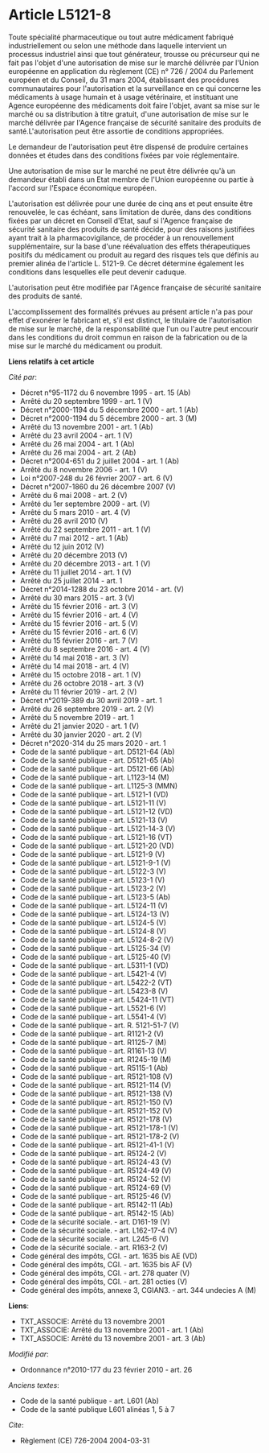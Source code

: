 # Article L5121-8

Toute spécialité pharmaceutique ou tout autre médicament fabriqué industriellement ou selon une méthode dans laquelle
intervient un processus industriel ainsi que tout générateur, trousse ou précurseur qui ne fait pas l'objet d'une
autorisation de mise sur le marché délivrée par  l'Union européenne en application du règlement (CE) n° 726 / 2004 du
Parlement européen et du Conseil, du 31 mars 2004, établissant des procédures communautaires pour l'autorisation et la
surveillance en ce qui concerne les médicaments à usage humain et à usage vétérinaire, et instituant une Agence européenne
des médicaments doit faire l'objet, avant sa mise sur le marché ou sa distribution à titre gratuit, d'une autorisation de
mise sur le marché délivrée par l'Agence française de sécurité sanitaire des produits de santé.L'autorisation peut être
assortie de conditions appropriées. 

Le demandeur de l'autorisation peut être dispensé de produire certaines données et études dans des conditions fixées par voie
réglementaire. 

Une autorisation de mise sur le marché ne peut être délivrée qu'à un demandeur établi dans un Etat membre de  l'Union
européenne ou partie à l'accord sur l'Espace économique européen.

L'autorisation est délivrée pour une durée de cinq ans et peut ensuite être renouvelée, le cas échéant, sans limitation de
durée, dans des conditions fixées par un décret en Conseil d'Etat, sauf si l'Agence française de sécurité sanitaire des
produits de santé décide, pour des raisons justifiées ayant trait à la pharmacovigilance, de procéder à un renouvellement
supplémentaire, sur la base d'une réévaluation des effets thérapeutiques positifs du médicament ou produit au regard des
risques tels que définis au premier alinéa de l'article L. 5121-9. Ce décret détermine également les conditions dans
lesquelles elle peut devenir caduque.

L'autorisation peut être modifiée par l'Agence française de sécurité sanitaire des produits de santé.

L'accomplissement des formalités prévues au présent article n'a pas pour effet d'exonérer le fabricant et, s'il est distinct,
le titulaire de l'autorisation de mise sur le marché, de la responsabilité que l'un ou l'autre peut encourir dans les
conditions du droit commun en raison de la fabrication ou de la mise sur le marché du médicament ou produit.

**Liens relatifs à cet article**

_Cité par_:

  - Décret n°95-1172 du 6 novembre 1995 - art. 15 (Ab)
  - Arrêté du 20 septembre 1999 - art. 1 (V)
  - Décret n°2000-1194 du 5 décembre 2000 - art. 1 (Ab)
  - Décret n°2000-1194 du 5 décembre 2000 - art. 3 (M)
  - Arrêté du 13 novembre 2001 - art. 1 (Ab)
  - Arrêté du 23 avril 2004 - art. 1 (V)
  - Arrêté du 26 mai 2004 - art. 1 (Ab)
  - Arrêté du 26 mai 2004 - art. 2 (Ab)
  - Décret n°2004-651 du 2 juillet 2004 - art. 1 (Ab)
  - Arrêté du 8 novembre 2006 - art. 1 (V)
  - Loi n°2007-248 du 26 février 2007 - art. 6 (V)
  - Décret n°2007-1860 du 26 décembre 2007 (V)
  - Arrêté du 6 mai 2008 - art. 2 (V)
  - Arrêté du 1er septembre 2009 - art. (V)
  - Arrêté du 5 mars 2010 - art. 4 (V)
  - Arrêté du 26 avril 2010 (V)
  - Arrêté du 22 septembre 2011 - art. 1 (V)
  - Arrêté du 7 mai 2012 - art. 1 (Ab)
  - Arrêté du 12 juin 2012 (V)
  - Arrêté du 20 décembre 2013 (V)
  - Arrêté du 20 décembre 2013 - art. 1 (V)
  - Arrêté du 11 juillet 2014 - art. 1 (V)
  - Arrêté du 25 juillet 2014 - art. 1
  - Décret n°2014-1288 du 23 octobre 2014 - art. (V)
  - Arrêté du 30 mars 2015 - art. 3 (V)
  - Arrêté du 15 février 2016 - art. 3 (V)
  - Arrêté du 15 février 2016 - art. 4 (V)
  - Arrêté du 15 février 2016 - art. 5 (V)
  - Arrêté du 15 février 2016 - art. 6 (V)
  - Arrêté du 15 février 2016 - art. 7 (V)
  - Arrêté du 8 septembre 2016 - art. 4 (V)
  - Arrêté du 14 mai 2018 - art. 3 (V)
  - Arrêté du 14 mai 2018 - art. 4 (V)
  - Arrêté du 15 octobre 2018 - art. 1 (V)
  - Arrêté du 26 octobre 2018 - art. 3 (V)
  - Arrêté du 11 février 2019 - art. 2 (V)
  - Décret n°2019-389 du 30 avril 2019 - art. 1
  - Arrêté du 26 septembre 2019 - art. 2 (V)
  - Arrêté du 5 novembre 2019 - art. 1
  - Arrêté du 21 janvier 2020 - art. 1 (V)
  - Arrêté du 30 janvier 2020 - art. 2 (V)
  - Décret n°2020-314 du 25 mars 2020 - art. 1
  - Code de la santé publique - art. D5121-64 (Ab)
  - Code de la santé publique - art. D5121-65 (Ab)
  - Code de la santé publique - art. D5121-66 (Ab)
  - Code de la santé publique - art. L1123-14 (M)
  - Code de la santé publique - art. L1125-3 (MMN)
  - Code de la santé publique - art. L5121-1 (VD)
  - Code de la santé publique - art. L5121-11 (V)
  - Code de la santé publique - art. L5121-12 (VD)
  - Code de la santé publique - art. L5121-13 (V)
  - Code de la santé publique - art. L5121-14-3 (V)
  - Code de la santé publique - art. L5121-16 (VT)
  - Code de la santé publique - art. L5121-20 (VD)
  - Code de la santé publique - art. L5121-9 (V)
  - Code de la santé publique - art. L5121-9-1 (V)
  - Code de la santé publique - art. L5122-3 (V)
  - Code de la santé publique - art. L5123-1 (V)
  - Code de la santé publique - art. L5123-2 (V)
  - Code de la santé publique - art. L5123-5 (Ab)
  - Code de la santé publique - art. L5124-11 (V)
  - Code de la santé publique - art. L5124-13 (V)
  - Code de la santé publique - art. L5124-5 (V)
  - Code de la santé publique - art. L5124-8 (V)
  - Code de la santé publique - art. L5124-8-2 (V)
  - Code de la santé publique - art. L5125-34 (V)
  - Code de la santé publique - art. L5125-40 (V)
  - Code de la santé publique - art. L5311-1 (VD)
  - Code de la santé publique - art. L5421-4 (V)
  - Code de la santé publique - art. L5422-2 (VT)
  - Code de la santé publique - art. L5423-8 (V)
  - Code de la santé publique - art. L5424-11 (VT)
  - Code de la santé publique - art. L5521-6 (V)
  - Code de la santé publique - art. L5541-4 (V)
  - Code de la santé publique - art. R. 5121-51-7 (V)
  - Code de la santé publique - art. R1121-2 (V)
  - Code de la santé publique - art. R1125-7 (M)
  - Code de la santé publique - art. R1161-13 (V)
  - Code de la santé publique - art. R1245-19 (M)
  - Code de la santé publique - art. R5115-1 (Ab)
  - Code de la santé publique - art. R5121-108 (V)
  - Code de la santé publique - art. R5121-114 (V)
  - Code de la santé publique - art. R5121-138 (V)
  - Code de la santé publique - art. R5121-150 (V)
  - Code de la santé publique - art. R5121-152 (V)
  - Code de la santé publique - art. R5121-178 (V)
  - Code de la santé publique - art. R5121-178-1 (V)
  - Code de la santé publique - art. R5121-178-2 (V)
  - Code de la santé publique - art. R5121-41-1 (V)
  - Code de la santé publique - art. R5124-2 (V)
  - Code de la santé publique - art. R5124-43 (V)
  - Code de la santé publique - art. R5124-49 (V)
  - Code de la santé publique - art. R5124-52 (V)
  - Code de la santé publique - art. R5124-69 (V)
  - Code de la santé publique - art. R5125-46 (V)
  - Code de la santé publique - art. R5142-11 (Ab)
  - Code de la santé publique - art. R5142-15 (Ab)
  - Code de la sécurité sociale. - art. D161-19 (V)
  - Code de la sécurité sociale. - art. L162-17-4 (V)
  - Code de la sécurité sociale. - art. L245-6 (V)
  - Code de la sécurité sociale. - art. R163-2 (V)
  - Code général des impôts, CGI. - art. 1635 bis AE (VD)
  - Code général des impôts, CGI. - art. 1635 bis AF (V)
  - Code général des impôts, CGI. - art. 278 quater (V)
  - Code général des impôts, CGI. - art. 281 octies (V)
  - Code général des impôts, annexe 3, CGIAN3. - art. 344 undecies A (M)

**Liens**:

  - TXT_ASSOCIE: Arrêté du 13 novembre 2001
  - TXT_ASSOCIE: Arrêté du 13 novembre 2001 - art. 1 (Ab)
  - TXT_ASSOCIE: Arrêté du 13 novembre 2001 - art. 3 (Ab)

_Modifié par_:

  - Ordonnance n°2010-177 du 23 février 2010 - art. 26

_Anciens textes_:

  - Code de la santé publique - art. L601 (Ab)
  - Code de la santé publique L601 alinéas 1, 5 à 7

_Cite_:

  - Règlement (CE) 726-2004 2004-03-31

